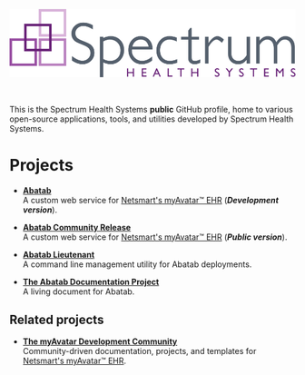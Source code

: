 <!-- u240304 -->

<div align="center">

![SHSLogo](./Resources/SHS_4C_logo.png)

<br>

</div>

This is the Spectrum Health Systems **public** GitHub profile, home to various open-source applications, tools, and utilities developed by Spectrum Health Systems.

# Projects

* [**Abatab**](https://github.com/spectrum-health-systems/Abatab)  
A custom web service for [Netsmart's myAvatar™ EHR](https://www.ntst.com/offerings/myavatar) (***Development version***).

* [**Abatab Community Release**](https://github.com/spectrum-health-systems/Abatab-Community-Release)  
A custom web service for [Netsmart's myAvatar™ EHR](https://www.ntst.com/offerings/myavatar) (***Public version***).

* [**Abatab Lieutenant**](https://github.com/spectrum-health-systems/AbatabLieutenant)  
A command line management utility for Abatab deployments.

* [**The Abatab Documentation Project**](https://github.com/spectrum-health-systems/Abatab-Documentation-Project)  
A living document for Abatab.

## Related projects

* [**The myAvatar Development Community**](https://github.com/myAvatar-Development-Community)  
Community-driven documentation, projects, and templates for [Netsmart's myAvatar™ EHR](https://www.ntst.com/offerings/myavatar).
